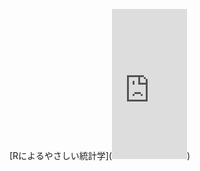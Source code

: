 [Rによるやさしい統計学](<iframe style="width:120px;height:240px;" marginwidth="0" marginheight="0" scrolling="no" frameborder="0" src="https://rcm-fe.amazon-adsystem.com/e/cm?ref=tf_til&t=kokkahasan-22&m=amazon&o=9&p=8&l=as1&IS1=1&detail=1&asins=4274067106&linkId=7931bc105c2717d329d9fac93ec2c292&bc1=ffffff&lt1=_top&fc1=333333&lc1=0066c0&bg1=ffffff&f=ifr">
    </iframe>)
